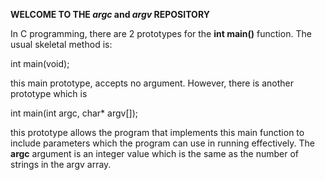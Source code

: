 **WELCOME TO THE **_argc_** and **_argv_** REPOSITORY**

In C programming, there are 2 prototypes for the **int main()** function. The usual skeletal method is:

int main(void);

this main prototype, accepts no argument. However, there is another prototype which is 

int main(int argc, char* argv[]);

this prototype allows the program that implements this main function to include parameters which the program can use in running effectively. The **argc** argument is an integer value which is the same as the number of strings in the argv array. 
